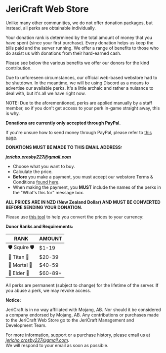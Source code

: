 # JeriCraft Web Store

Unlike many other communities, we do not offer donation packages, but instead, all perks are obtainable individually.

Your donation rank is determined by the total amount of money that you have spent (since your first purchase). Every
donation helps us keep the bills paid and the server running. We offer a range of benefits to those who do assist us
with donations from their hard-earned cash.

Please see below the various benefits we offer our donors for the kind contribution.

Due to unforeseen circumstances, our official web-based webstore had to be shutdown. In the meantime, we will be using
Discord as a means to advertise our available perks. It's a little archaic and rather a nuisance to deal with, but it's
all we have right now.

NOTE: Due to the aforementioned, perks are applied manually by a staff member, so if you don't get access to your perk
in-game straight away, this is why.

**Donations are currently only accepted through PayPal.**

If you're unsure how to send money through PayPal, please refer
to [this page](https://www.paypal.com/hk/cshelp/article/how-do-i-send-payments-help293).

**__DONATIONS MUST BE MADE TO THIS EMAIL ADDRESS:__**

__*jericho.crosby227@gmail.com*__

- Choose what you want to buy.
- Calculate the price.
- __Before__ you make a payment, you must accept our webstore Terms &
  Conditions [found here](https://discord.com/channels/508458848559038465/1156766670451384360).
- When making the payment, you **__MUST__** include the names of the perks in the "What's this for" message box.

__ALL PRICES ARE IN NZD (New Zealand Dollar) AND MUST BE CONVERTED BEFORE SENDING YOUR DONATION.__

Please use [this tool](https://www.ofx.com/en-nz/currency-converter/) to help you convert the prices to your currency:

**Donor Ranks and Requirements:**

| RANK           | AMOUNT  |
|----------------|---------|
| 🛡️ Squire 🛡️ | $1-19   |
| 👹 Titan 👹    | $20-39  |
| 🔮 Mortal 🔮   | $40-59  |
| 💫 Elder 💫    | $60-89+ |

All perks are permanent (subject to change) for the lifetime of the server.
If you abuse a perk, we may revoke access.

**Notice:**

JeriCraft is in no way affiliated with Mojang, AB. Nor should it be considered a company endorsed by Mojang, AB. Any
contributions or purchases made to the JeriCraft Web Store go to the JeriCraft Management and Development Team.

For more information, support or a purchase history, please email us at *jericho.crosby227@gmail.com*.<br>
We will respond to your email as soon as possible.
